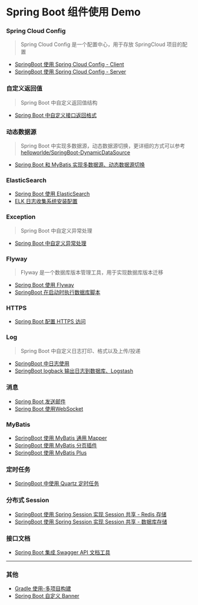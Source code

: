# Spring Boot 组件使用 Demo

### Spring Cloud Config

> Spring Cloud Config 是一个配置中心，用于存放 SpringCloud 项目的配置

- [SpringBoot 使用 Spring Cloud Config - Client](SpringBoot-ConfigClient/README.md)
- [SpringBoot 使用 Spring Cloud Config - Server](SpringBoot-ConfigServer/README.md)

### 自定义返回值

> Spring Boot 中自定义返回值结构

- [Spring Boot 中自定义接口返回格式](SpringBoot-CustomResponse/README.md)

### 动态数据源

> Spring Boot 中实现多数据源，动态数据源切换，更详细的方式可以参考[helloworlde/SpringBoot-DynamicDataSource](https://github.com/helloworlde/SpringBoot-DynamicDataSource)

- [Spring Boot 和 MyBatis 实现多数据源、动态数据源切换](SpringBoot-DynamicDataSource/README.md)

### ElasticSearch 

- [Spring Boot 使用 ElasticSearch](SpringBoot-ElasticSearch/README.md)
- [ELK 日志收集系统安装配置](SpringBoot-ELK/README.md)

### Exception 

> Spring Boot 中自定义异常处理

- [Spring Boot 中自定义异常处理](SpringBoot-Exception/README.md)

### Flyway

> Flyway 是一个数据库版本管理工具，用于实现数据库版本迁移

- [Spring Boot 使用 Flyway](SpringBoot-Flyway/README.md)
- [SpringBoot 在启动时执行数据库脚本](Docs/SpringBood%20DB%20Migrate.md)

### HTTPS 

- [Spring Boot 配置 HTTPS 访问](SpringBoot-Https/README.md)

### Log 

> Spring Boot 中自定义日志打印、格式以及上传/投递

- [SpringBoot 中日志使用](SpringBoot-Log/README.md)
- [SpringBoot logback 输出日志到数据库、Logstash](SpringBoot-Log/LogToLogstahAndDB.md)

### 消息 

- [Spring Boot 发送邮件](SpringBoot-Mail/README.md)
- [Spring Boot 使用WebSocket](SpringBoot-WebSocket/README.md)

### MyBatis 

- [SpringBoot 使用 MyBatis 通用 Mapper](SpringBoot-MyBatisMapper/README.md)
- [SpringBoot 使用 MyBatis 分页插件](SpringBoot-MyBatisPage/README.md)
- [SpringBoot 使用 MyBatis Plus](SpringBoot-MyBatisPlus/README.md)

### 定时任务

- [SpringBoot 中使用 Quartz 定时任务](SpringBoot-ScheduledJob/README.md)

### 分布式 Session

- [SpringBoot 使用 Spring Session 实现 Session 共享 - Redis 存储](SpringBoot-Session-Redis/README.md)
- [SpringBoot 使用 Spring Session 实现 Session 共享 - 数据库存储](SpringBoot-Session-JDBC/README.md)

### 接口文档

- [Spring Boot 集成 Swagger API 文档工具](SpringBoot-Swagger/README.md)


-------------

### 其他

- [Gradle 使用-多项目构建](Docs/Gradle%20Multiple%20Module.md)
- [Spring Boot 自定义 Banner](Docs/SpringBoot%20Custom%20Banner.md)